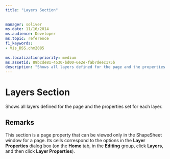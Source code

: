```yaml
---
title: "Layers Section"
 
 
manager: soliver
ms.date: 11/16/2014
ms.audience: Developer
ms.topic: reference
f1_keywords:
- Vis_DSS.chm2085
 
ms.localizationpriority: medium
ms.assetid: 89bcde81-4530-bd00-6e2e-fab7deec175b
description: "Shows all layers defined for the page and the properties set for each layer."
---
```


# Layers Section

Shows all layers defined for the page and the properties set for each layer. 
  
## Remarks

This section is a page property that can be viewed only in the ShapeSheet window for a page. Its cells correspond to the options in the **Layer Properties** dialog box (on the **Home** tab, in the **Editing** group, click **Layers**, and then click **Layer Properties**).
  

